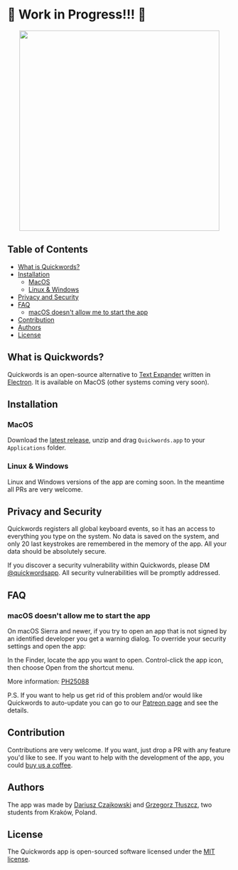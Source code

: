 # 🚧 Work in Progress!!! 🚧

<p align="center"><a href="https://quickwords.co"><img width="450" src="https://quickwords.co/assets/logo.svg"></a></p>

## Table of Contents
- [What is Quickwords?](#what-is-quickwords)
- [Installation](#installation)
    - [MacOS](#macos)
    - [Linux & Windows](#linux--windows)
- [Privacy and Security](#privacy-and-security)
- [FAQ](#faq)
    - [macOS doesn't allow me to start the app](#macos-doesnt-allow-me-to-start-the-app)
- [Contribution](#contribution)
- [Authors](#authors)
- [License](#license)

## What is Quickwords?
Quickwords is an open-source alternative to [Text Expander](https://textexpander.com) written in [Electron](https://electronjs.org). It is available on MacOS (other systems coming very soon).

## Installation
### MacOS
Download the [latest release](https://github.com/quickwords/quickwords/releases/latest), unzip and drag `Quickwords.app` to your `Applications` folder.

### Linux & Windows
Linux and Windows versions of the app are coming soon. In the meantime all PRs are very welcome.

## Privacy and Security
Quickwords registers all global keyboard events, so it has an access to everything you type on the system. No data is saved on the system, and only 20 last keystrokes are remembered in the memory of the app. All your data should be absolutely secure.

If you discover a security vulnerability within Quickwords, please DM [@quickwordsapp](https://twitter.com/quickwordsapp). All security vulnerabilities will be promptly addressed.

## FAQ
### macOS doesn't allow me to start the app
On macOS Sierra and newer, if you try to open an app that is not signed by an identified developer you get a warning dialog. To override your security settings and open the app:

In the Finder, locate the app you want to open.
Control-click the app icon, then choose Open from the shortcut menu.

More information: [PH25088](https://support.apple.com/kb/PH25088)

P.S. If you want to help us get rid of this problem and/or would like Quickwords to auto-update you can go to our [Patreon page](https://www.patreon.com/quickwords) and see the details.

## Contribution
Contributions are very welcome. If you want, just drop a PR with any feature you'd like to see. If you want to help with the development of the app, you could [buy us a coffee](https://www.patreon.com/quickwords).

## Authors
The app was made by [Dariusz Czajkowski](https://dczajkowski.com/) and [Grzegorz Tłuszcz](https://github.com/gtluszcz), two students from Kraków, Poland.

## License
The Quickwords app is open-sourced software licensed under the [MIT license](https://opensource.org/licenses/MIT).
